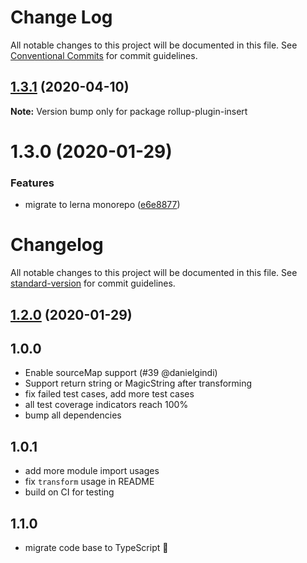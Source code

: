 # Change Log

All notable changes to this project will be documented in this file.
See [Conventional Commits](https://conventionalcommits.org) for commit guidelines.

## [1.3.1](https://github.com/rx-ts/rollup/compare/rollup-plugin-insert@1.3.0...rollup-plugin-insert@1.3.1) (2020-04-10)

**Note:** Version bump only for package rollup-plugin-insert





# 1.3.0 (2020-01-29)


### Features

* migrate to lerna monorepo ([e6e8877](https://github.com/rx-ts/rollup/commit/e6e8877e59a934fb9058b179a2cbff9e18895268))





# Changelog

All notable changes to this project will be documented in this file. See [standard-version](https://github.com/conventional-changelog/standard-version) for commit guidelines.

## [1.2.0](https://github.com/JounQin/rollup-plugin-insert/compare/v1.1.0...v1.2.0) (2020-01-29)

## 1.0.0

- Enable sourceMap support (#39 @danielgindi)
- Support return string or MagicString after transforming
- fix failed test cases, add more test cases
- all test coverage indicators reach 100%
- bump all dependencies

## 1.0.1

- add more module import usages
- fix `transform` usage in README
- build on CI for testing

## 1.1.0

- migrate code base to TypeScript :tada:
